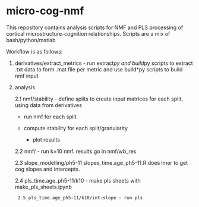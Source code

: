 # micro-cog-nmf
This repository contains analysis scripts for NMF and PLS processing of cortical microstructure-cognition relationships.
Scripts are a mix of bash/python/matlab

Workflow is as follows:

1. derivatives/extract_metrics - run extract*py and build*py scripts to extract .txt data to form .mat file per metric
                 and use build*py scripts to build nmf input


2. analysis

	2.1 nmf/stability - define splits to create input matrices for each split, using data from derivatives

	  - run nmf for each split

	  - compute stability for each split/granularity

          - plot results

	2.2 nmf/ - run k=10 nmf. results go in nmf/wb_res

	2.3 slope_modelling/ph5-11 slopes_time.age_ph5-11.R does lmer to get cog slopes and intercepts.

	2.4 pls_time.age_ph5-11/k10 - make pls sheets with make_pls_sheets.ipynb


        2.5 pls_time.age_ph5-11/k10/int-slope - run pls
